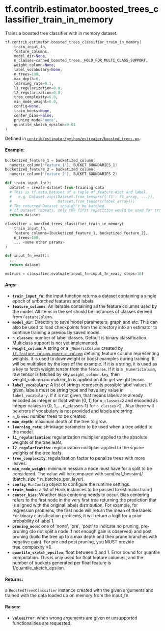 <div itemscope itemtype="http://developers.google.com/ReferenceObject">
<meta itemprop="name" content="tf.contrib.estimator.boosted_trees_classifier_train_in_memory" />
<meta itemprop="path" content="Stable" />
</div>

# tf.contrib.estimator.boosted_trees_classifier_train_in_memory

Trains a boosted tree classifier with in memory dataset.

``` python
tf.contrib.estimator.boosted_trees_classifier_train_in_memory(
    train_input_fn,
    feature_columns,
    model_dir=None,
    n_classes=canned_boosted_trees._HOLD_FOR_MULTI_CLASS_SUPPORT,
    weight_column=None,
    label_vocabulary=None,
    n_trees=100,
    max_depth=6,
    learning_rate=0.1,
    l1_regularization=0.0,
    l2_regularization=0.0,
    tree_complexity=0.0,
    min_node_weight=0.0,
    config=None,
    train_hooks=None,
    center_bias=False,
    pruning_mode='none',
    quantile_sketch_epsilon=0.01
)
```



Defined in [`contrib/estimator/python/estimator/boosted_trees.py`](https://github.com/tensorflow/estimator/tree/master/tensorflow_estimator/contrib/estimator/python/estimator/boosted_trees.py).

<!-- Placeholder for "Used in" -->


#### Example:



```python
bucketized_feature_1 = bucketized_column(
  numeric_column('feature_1'), BUCKET_BOUNDARIES_1)
bucketized_feature_2 = bucketized_column(
  numeric_column('feature_2'), BUCKET_BOUNDARIES_2)

def train_input_fn():
  dataset = create-dataset-from-training-data
  # This is tf.data.Dataset of a tuple of feature dict and label.
  #   e.g. Dataset.zip((Dataset.from_tensors({'f1': f1_array, ...}),
  #                     Dataset.from_tensors(label_array)))
  # The returned Dataset shouldn't be batched.
  # If Dataset repeats, only the first repetition would be used for training.
  return dataset

classifier = boosted_trees_classifier_train_in_memory(
    train_input_fn,
    feature_columns=[bucketized_feature_1, bucketized_feature_2],
    n_trees=100,
    ... <some other params>
)

def input_fn_eval():
  ...
  return dataset

metrics = classifier.evaluate(input_fn=input_fn_eval, steps=10)
```

#### Args:


* <b>`train_input_fn`</b>: the input function returns a dataset containing a single
  epoch of *unbatched* features and labels.
* <b>`feature_columns`</b>: An iterable containing all the feature columns used by
  the model. All items in the set should be instances of classes derived
  from `FeatureColumn`.
* <b>`model_dir`</b>: Directory to save model parameters, graph and etc. This can
  also be used to load checkpoints from the directory into an estimator
  to continue training a previously saved model.
* <b>`n_classes`</b>: number of label classes. Default is binary classification.
  Multiclass support is not yet implemented.
* <b>`weight_column`</b>: A string or a `_NumericColumn` created by
  <a href="../../../tf/feature_column/numeric_column.md"><code>tf.feature_column.numeric_column</code></a> defining feature column representing
  weights. It is used to downweight or boost examples during training. It
  will be multiplied by the loss of the example. If it is a string, it is
  used as a key to fetch weight tensor from the `features`. If it is a
  `_NumericColumn`, raw tensor is fetched by key `weight_column.key`,
  then weight_column.normalizer_fn is applied on it to get weight tensor.
* <b>`label_vocabulary`</b>: A list of strings represents possible label values. If
  given, labels must be string type and have any value in
  `label_vocabulary`. If it is not given, that means labels are
  already encoded as integer or float within [0, 1] for `n_classes=2` and
  encoded as integer values in {0, 1,..., n_classes-1} for `n_classes`>2 .
  Also there will be errors if vocabulary is not provided and labels are
  string.
* <b>`n_trees`</b>: number trees to be created.
* <b>`max_depth`</b>: maximum depth of the tree to grow.
* <b>`learning_rate`</b>: shrinkage parameter to be used when a tree added to the
  model.
* <b>`l1_regularization`</b>: regularization multiplier applied to the absolute
  weights of the tree leafs.
* <b>`l2_regularization`</b>: regularization multiplier applied to the square weights
  of the tree leafs.
* <b>`tree_complexity`</b>: regularization factor to penalize trees with more leaves.
* <b>`min_node_weight`</b>: minimum hessian a node must have for a split to be
    considered. The value will be compared with sum(leaf_hessian)/
    (batch_size * n_batches_per_layer).
* <b>`config`</b>: `RunConfig` object to configure the runtime settings.
* <b>`train_hooks`</b>: a list of Hook instances to be passed to estimator.train()
* <b>`center_bias`</b>: Whether bias centering needs to occur. Bias centering refers
    to the first node in the very first tree returning the prediction that
    is aligned with the original labels distribution. For example, for
    regression problems, the first node will return the mean of the labels.
    For binary classification problems, it will return a logit for a prior
    probability of label 1.
* <b>`pruning_mode`</b>: one of 'none', 'pre', 'post' to indicate no pruning, pre-
    pruning (do not split a node if not enough gain is observed) and post
    pruning (build the tree up to a max depth and then prune branches with
    negative gain). For pre and post pruning, you MUST provide
    tree_complexity >0.
* <b>`quantile_sketch_epsilon`</b>: float between 0 and 1. Error bound for quantile
    computation. This is only used for float feature columns, and the number
    of buckets generated per float feature is 1/quantile_sketch_epsilon.


#### Returns:

a `BoostedTreesClassifier` instance created with the given arguments and
  trained with the data loaded up on memory from the input_fn.



#### Raises:


* <b>`ValueError`</b>: when wrong arguments are given or unsupported functionalities
   are requested.